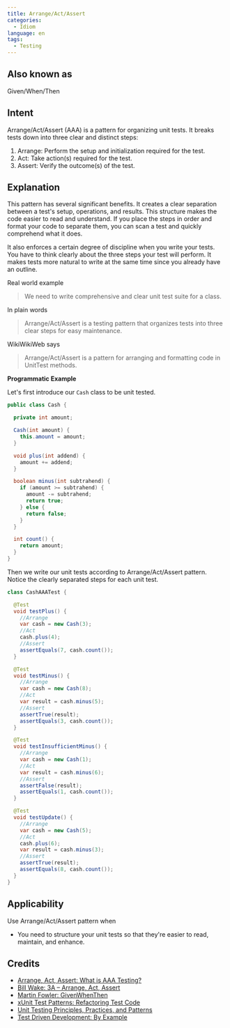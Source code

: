 ```yaml
---
title: Arrange/Act/Assert
categories:
  - Idiom
language: en
tags:
  - Testing
---
```


## Also known as

Given/When/Then

## Intent

Arrange/Act/Assert (AAA) is a pattern for organizing unit tests.
It breaks tests down into three clear and distinct steps:

1. Arrange: Perform the setup and initialization required for the test.
2. Act: Take action(s) required for the test.
3. Assert: Verify the outcome(s) of the test.

## Explanation

This pattern has several significant benefits. It creates a clear separation between a test's
setup, operations, and results. This structure makes the code easier to read and understand. If
you place the steps in order and format your code to separate them, you can scan a test and
quickly comprehend what it does.

It also enforces a certain degree of discipline when you write your tests. You have to think
clearly about the three steps your test will perform. It makes tests more natural to write at
the same time since you already have an outline.

Real world example

> We need to write comprehensive and clear unit test suite for a class.

In plain words

> Arrange/Act/Assert is a testing pattern that organizes tests into three clear steps for easy
> maintenance.

WikiWikiWeb says

> Arrange/Act/Assert is a pattern for arranging and formatting code in UnitTest methods. 

**Programmatic Example**

Let's first introduce our `Cash` class to be unit tested.

```java
public class Cash {

  private int amount;

  Cash(int amount) {
    this.amount = amount;
  }

  void plus(int addend) {
    amount += addend;
  }

  boolean minus(int subtrahend) {
    if (amount >= subtrahend) {
      amount -= subtrahend;
      return true;
    } else {
      return false;
    }
  }

  int count() {
    return amount;
  }
}
```

Then we write our unit tests according to Arrange/Act/Assert pattern. Notice the clearly
separated steps for each unit test.

```java
class CashAAATest {

  @Test
  void testPlus() {
    //Arrange
    var cash = new Cash(3);
    //Act
    cash.plus(4);
    //Assert
    assertEquals(7, cash.count());
  }

  @Test
  void testMinus() {
    //Arrange
    var cash = new Cash(8);
    //Act
    var result = cash.minus(5);
    //Assert
    assertTrue(result);
    assertEquals(3, cash.count());
  }

  @Test
  void testInsufficientMinus() {
    //Arrange
    var cash = new Cash(1);
    //Act
    var result = cash.minus(6);
    //Assert
    assertFalse(result);
    assertEquals(1, cash.count());
  }

  @Test
  void testUpdate() {
    //Arrange
    var cash = new Cash(5);
    //Act
    cash.plus(6);
    var result = cash.minus(3);
    //Assert
    assertTrue(result);
    assertEquals(8, cash.count());
  }
}
```

## Applicability

Use Arrange/Act/Assert pattern when

* You need to structure your unit tests so that they're easier to read, maintain, and enhance. 

## Credits

* [Arrange, Act, Assert: What is AAA Testing?](https://blog.ncrunch.net/post/arrange-act-assert-aaa-testing.aspx)
* [Bill Wake: 3A – Arrange, Act, Assert](https://xp123.com/articles/3a-arrange-act-assert/)
* [Martin Fowler: GivenWhenThen](https://martinfowler.com/bliki/GivenWhenThen.html)
* [xUnit Test Patterns: Refactoring Test Code](https://www.amazon.com/gp/product/0131495054/ref=as_li_qf_asin_il_tl?ie=UTF8&tag=javadesignpat-20&creative=9325&linkCode=as2&creativeASIN=0131495054&linkId=99701e8f4af2f7e8dd50d720c9b63dbf)
* [Unit Testing Principles, Practices, and Patterns](https://www.amazon.com/gp/product/1617296279/ref=as_li_qf_asin_il_tl?ie=UTF8&tag=javadesignpat-20&creative=9325&linkCode=as2&creativeASIN=1617296279&linkId=74c75cf22a63c3e4758ae08aa0a0cc35)
* [Test Driven Development: By Example](https://www.amazon.com/gp/product/0321146530/ref=as_li_qf_asin_il_tl?ie=UTF8&tag=javadesignpat-20&creative=9325&linkCode=as2&creativeASIN=0321146530&linkId=5c63a93d8c1175b84ca5087472ef0e05)
